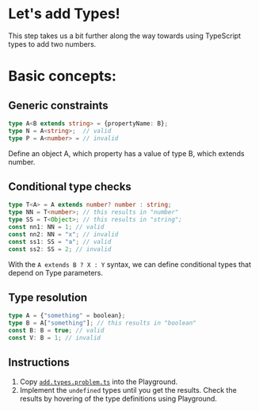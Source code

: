 # Let's add Types!

This step takes us a bit further along the way towards using TypeScript types to add two numbers.

# Basic concepts:

## Generic constraints
```ts
type A<B extends string> = {propertyName: B};
type N = A<string>;  // valid
type P = A<number> = // invalid
```
Define an object A, which property has a value of type B, which extends number.


## Conditional type checks

```ts
type T<A> = A extends number? number : string;
type NN = T<number>; // this results in "number"
type SS = T<Object>; // this results in "string";
const nn1: NN = 1; // valid
const nn2: NN = "x"; // invalid
const ss1: SS = "a"; // valid
const ss2: SS = 2; // invalid
```
With the ```A extends B ? X : Y``` syntax, we can define conditional types that depend on Type parameters.

## Type resolution

```ts
type A = {"something" = boolean};
type B = A["something"]; // this results in "boolean"
const B: B = true; // valid
const V: B = 1; // invalid
```

## Instructions

1. Copy [`add.types.problem.ts`](add.types.problem.ts) into the Playground.
1. Implement the `undefined` types until you get the results. Check the results by hovering of the type definitions using Playground.

